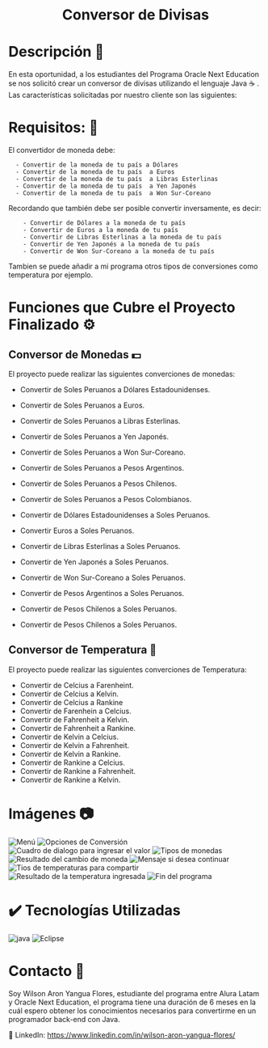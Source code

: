<h1 align="center" font-weight="bold"> Conversor de Divisas </h1>

# Descripción 📖

En esta oportunidad, a los estudiantes del Programa Oracle Next Education se nos solicitó crear un conversor de divisas utilizando el lenguaje Java ☕ . Las características solicitadas por nuestro cliente son las siguientes:

# Requisitos: 📝

El convertidor de moneda debe:

      - Convertir de la moneda de tu país a Dólares
      - Convertir de la moneda de tu país  a Euros
      - Convertir de la moneda de tu país  a Libras Esterlinas
      - Convertir de la moneda de tu país  a Yen Japonés
      - Convertir de la moneda de tu país  a Won Sur-Coreano

Recordando que también debe ser posible convertir inversamente, es decir:

        - Convertir de Dólares a la moneda de tu país
        - Convertir de Euros a la moneda de tu país
        - Convertir de Libras Esterlinas a la moneda de tu país
        - Convertir de Yen Japonés a la moneda de tu país
        - Convertir de Won Sur-Coreano a la moneda de tu país

Tambien se puede añadir a mi programa otros tipos de conversiones como temperatura por ejemplo.

# Funciones que Cubre el Proyecto Finalizado ⚙️

## Conversor de Monedas 💵
      
El proyecto puede realizar las siguientes converciones de monedas: <i class="fa-sharp fa-regular fa-money-bill" style="color: #20511f;"></i>

* Convertir de Soles Peruanos a Dólares Estadounidenses.
* Convertir de Soles Peruanos a Euros.
* Convertir de Soles Peruanos a Libras Esterlinas.
* Convertir de Soles Peruanos a Yen Japonés.
* Convertir de Soles Peruanos a Won Sur-Coreano.
* Convertir de Soles Peruanos a Pesos Argentinos.
* Convertir de Soles Peruanos a Pesos Chilenos.
* Convertir de Soles Peruanos a Pesos Colombianos.

* Convertir de Dólares Estadounidenses a Soles Peruanos.
* Convertir Euros a Soles Peruanos.
* Convertir de Libras Esterlinas a Soles Peruanos.
* Convertir de Yen Japonés a Soles Peruanos.
* Convertir de Won Sur-Coreano a Soles Peruanos.
* Convertir de Pesos Argentinos a Soles Peruanos.
* Convertir de Pesos Chilenos a Soles Peruanos.
* Convertir de Pesos Chilenos a Soles Peruanos.

## Conversor de Temperatura 🔅

El proyecto puede realizar las siguientes converciones de Temperatura:

* Convertir de Celcius a Farenheint.
* Convertir de Celcius a Kelvin.
* Convertir de Celcius a Rankine
* Convertir de Farenhein a Celcius.
* Convertir de Fahrenheit a Kelvin.
* Convertir de Fahrenheit a Rankine.
* Convertir de Kelvin a Celcius.
* Convertir de Kelvin a Fahrenheit.
* Convertir de Kelvin a Rankine.
* Convertir de Rankine a Celcius.
* Convertir de Rankine a Fahrenheit.
* Convertir de Rankine a Kelvin.

# Imágenes 📷
![Menú](https://user-images.githubusercontent.com/113642854/228066469-47c57676-1691-419e-9039-1f57e74e50d6.png)
![Opciones de Conversión](https://user-images.githubusercontent.com/113642854/228066640-66abdbfb-0361-4a0c-8017-fc48fb7ebf28.png)
![Cuadro de dialogo para ingresar el valor](https://user-images.githubusercontent.com/113642854/228066685-1b59e68e-902f-4e38-afea-30aa21fa511d.png)
![Tipos de monedas](https://user-images.githubusercontent.com/113642854/228066732-de12f1b1-3712-4c46-8069-6013228ccfdb.png)
![Resultado del cambio de moneda](https://user-images.githubusercontent.com/113642854/228066743-d3a37921-c851-44e7-bc08-f3180bd76a43.png)
![Mensaje si desea continuar](https://user-images.githubusercontent.com/113642854/228066790-d9e17fc4-5516-4d1b-ab39-10373611c58e.png)
![Tios de temperaturas para compartir](https://user-images.githubusercontent.com/113642854/228066812-4a2089cf-24c3-4348-9443-a44273cd02e9.png)
![Resultado de la temperatura ingresada](https://user-images.githubusercontent.com/113642854/228066832-0b69f376-44f6-4096-8755-32c41b93bfc4.png)
![Fin del programa](https://user-images.githubusercontent.com/113642854/228066851-4a257684-70d6-4d44-b3f4-1cf3b7284bad.png)

# ✔️ Tecnologías Utilizadas

![java](https://img.shields.io/badge/Java-ED8B00?style=for-the-badge&logo=java&logoColor=white)
![Eclipse](https://img.shields.io/badge/eclipse%20IDE-0d043d?style=for-the-badge&logo=eclipse%20IDE&logoColor=white)

# Contacto 📲

Soy Wilson Aron Yangua Flores, estudiante del programa entre Alura Latam y Oracle Next Education, el programa tiene una duración de 6 meses en la cuál espero obtener los conocimientos necesarios para convertirme en un programador back-end con Java.

🔗 LinkedIn: https://www.linkedin.com/in/wilson-aron-yangua-flores/
